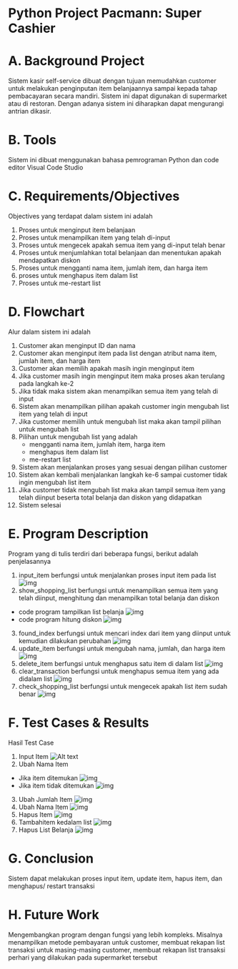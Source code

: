 # Python Project Pacmann: Super Cashier
# A. Background Project
Sistem kasir self-service dibuat  dengan tujuan memudahkan customer untuk melakukan penginputan item belanjaannya sampai kepada tahap pembacayaran secara mandiri. Sistem ini dapat digunakan di supermarket atau di restoran. Dengan adanya sistem ini diharapkan dapat mengurangi antrian dikasir. 

# B. Tools
Sistem ini dibuat menggunakan bahasa pemrograman Python dan code editor Visual Code Studio

# C. Requirements/Objectives
Objectives yang terdapat dalam sistem ini adalah
1. Proses untuk menginput item belanjaan
2. Proses untuk menampilkan item yang telah di-input
3. Proses untuk mengecek apakah semua item yang di-input telah benar
4. Proses untuk menjumlahkan total belanjaan dan menentukan apakah mendapatkan diskon
5. Proses untuk mengganti nama item, jumlah item, dan harga item
6. proses untuk menghapus item dalam list
7. Proses untuk me-restart list

# D. Flowchart
Alur dalam sistem ini adalah
1. Customer akan menginput ID dan nama
2. Customer akan menginput item pada list dengan atribut nama item, jumlah item, dan harga item
3. Customer akan memilih apakah masih ingin menginput item
4. Jika customer masih ingin menginput item maka proses akan terulang pada langkah ke-2
5. Jika tidak maka sistem akan menampilkan semua item yang telah di input
6. Sistem akan menampilkan pilihan apakah customer ingin mengubah list item yang telah di input
7. Jika customer memilih untuk mengubah list maka akan tampil pilihan untuk mengubah list
8. Pilihan untuk mengubah list yang adalah 
    - mengganti nama item, jumlah item, harga item
    - menghapus item dalam list
    - me-restart list
9. Sistem akan menjalankan proses yang sesuai dengan pilihan customer
10. Sistem akan kembali menjalankan langkah ke-6 sampai customer tidak ingin mengubah list item
11. Jika customer tidak mengubah list maka akan tampil semua item yang telah diinput beserta total belanja dan diskon yang didapatkan
12. Sistem selesai

# E. Program Description
Program yang di tulis terdiri dari beberapa fungsi, berikut adalah penjelasannya
1. input_item berfungsi untuk menjalankan proses input item pada list
![img](image/syntax_input_item.jpg)
2. show_shopping_list berfungsi untuk menampilkan semua item yang telah diinput, menghitung dan menampilkan total belanja dan diskon
- code program tampilkan list belanja
![img](image/syntax_show_list.jpg)
- code program hitung diskon
![img](image/syntax_hitung_diskon.jpg)
3. found_index berfungsi untuk mencari index dari item yang diinput untuk kemudian dilakukan perubahan
![img](image/syntax_found_index.jpg)
4. update_item berfungsi untuk mengubah nama, jumlah, dan harga item
![img](image/syntax_update_item.jpg)
5. delete_item berfungsi untuk menghapus satu item di dalam list
![img](image/syntax_delete_item.jpg)
6. clear_transaction berfungsi untuk menghapus semua item yang ada didalam list
![img](image/syntax_clear.jpg)
7. check_shopping_list berfungsi untuk mengecek apakah list item sudah benar
![img](image/syntax_check.jpg)

# F. Test Cases & Results
Hasil Test Case
1. Input Item
![Alt text](image/proses_input_item.jpg)
2. Ubah Nama Item
- Jika item ditemukan
![img](image/ubah_nama_item1.jpg)
- Jika item tidak ditemukan
![img](image/ubah_nama_item2.jpg)
3. Ubah Jumlah Item
![img](image/ubah_jumlah_item.jpg)
4. Ubah Nama Item
![img](image/ubah_nama_item2.jpg)
5. Hapus Item
![img](image/hapus_item.jpg)
6. Tambahitem kedalam list
![img](image/tambah_item.jpg)
7. Hapus List Belanja
![img](image/hapus_transaksi.jpg)
# G. Conclusion
Sistem dapat melakukan proses input item, update item, hapus item, dan menghapus/ restart transaksi
# H. Future Work
Mengembangkan program dengan fungsi yang lebih kompleks. Misalnya menampilkan metode pembayaran untuk customer, membuat rekapan list transaksi untuk masing-masing customer, membuat rekapan list transaksi perhari yang dilakukan pada supermarket tersebut